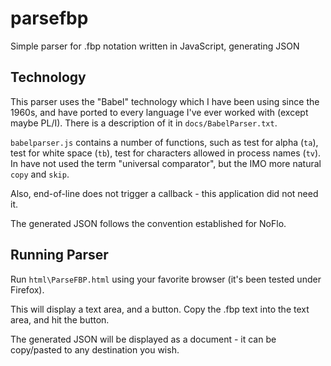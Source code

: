 parsefbp
========

Simple parser for .fbp notation written in JavaScript, generating JSON 

Technology
---

This parser uses the "Babel" technology which I have been using since the 1960s, and have ported to every language I've ever worked with (except maybe PL/I).  There is a description of it in `docs/BabelParser.txt`.  

`babelparser.js` contains a number of functions, such as test for alpha (`ta`), test for white space (`tb`), test for characters allowed in process names (`tv`).  In have not used the term "universal comparator", but the IMO more natural `copy` and `skip`. 

Also, end-of-line does not trigger a callback - this application did not need it.

The generated JSON follows the convention established for NoFlo.

Running Parser
---

Run `html\ParseFBP.html` using your favorite browser (it's been tested under Firefox).

This will display a text area, and a button.  Copy the .fbp text into the text area, and hit the button.

The generated JSON will be displayed as a document - it can be copy/pasted to any destination you wish.
